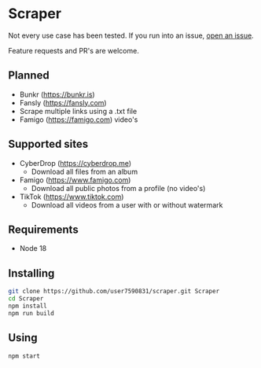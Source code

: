 # Scraper

Not every use case has been tested. If you run into an issue, [open an issue](https://github.com/user7590831/scraper/issues).

Feature requests and PR's are welcome.

## Planned

- Bunkr (https://bunkr.is)
- Fansly (https://fansly.com)
- Scrape multiple links using a .txt file
- Famigo (https://famigo.com) video's

## Supported sites

- CyberDrop (https://cyberdrop.me)
  - Download all files from an album
- Famigo (https://www.famigo.com)
  - Download all public photos from a profile (no video's)
- TikTok (https://www.tiktok.com)
  - Download all videos from a user with or without watermark

## Requirements

- Node 18

## Installing

```bash
git clone https://github.com/user7590831/scraper.git Scraper
cd Scraper
npm install
npm run build
```

## Using

```bash
npm start
```
